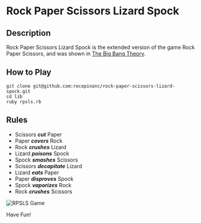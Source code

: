 # Rock Paper Scissors Lizard Spock

## Description

Rock Paper Scissors Lizard Spock is the extended version of the game Rock Paper Scissors, and was shown in [The Big Bang Theory](http://bigbangtheory.wikia.com/wiki/Rock_Paper_Scissors_Lizard_Spock).


## How to Play
```
git clone git@github.com:recepinanc/rock-paper-scissors-lizard-spock.git
cd lib
ruby rpsls.rb
```

## Rules

- Scissors ***cut*** Paper
- Paper ***covers*** Rock
- Rock ***crushes*** Lizard
- Lizard ***poisons*** Spock
- Spock ***smashes*** Scissors
- Scissors ***decapitate*** Lizard
- Lizard ***eats*** Paper
- Paper ***disproves*** Spock
- Spock ***vaporizes*** Rock
- Rock ***crushes*** Scissors

![RPSLS Game](rock-paper-scissors-lizard-spock/rpsls-gameplay.gif "## Little Demonstration")

Have Fun!

